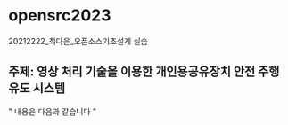 # opensrc2023
20212222_최다은_오픈소스기초설계 실습
## 주제: 영상 처리 기술을 이용한 개인용공유장치 안전 주행 유도 시스템
"
  내용은 다음과 같습니다
"
